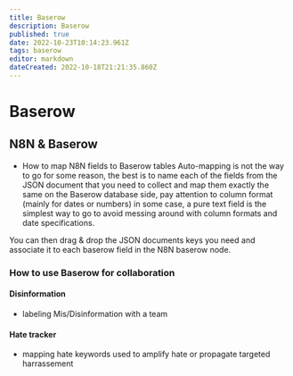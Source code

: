 ```yaml
---
title: Baserow
description: Baserow
published: true
date: 2022-10-23T10:14:23.961Z
tags: baserow
editor: markdown
dateCreated: 2022-10-18T21:21:35.860Z
---
```


# Baserow
## N8N & Baserow
- How to map N8N fields to Baserow tables
Auto-mapping is not the way to go for some reason, the best is to name each of the fields from the JSON document that you need to collect and map them exactly the same on the Baserow database side, pay attention to column format (mainly for dates or numbers) in some case, a pure text field is the simplest way to go to avoid messing around with column formats and date specifications.

You can then drag & drop the JSON documents keys you need and associate it to each baserow field in the N8N baserow node. 

### How to use Baserow for collaboration

#### Disinformation
- labeling Mis/Disinformation with a team
#### Hate tracker
- mapping hate keywords used to amplify hate or propagate targeted harrassement 